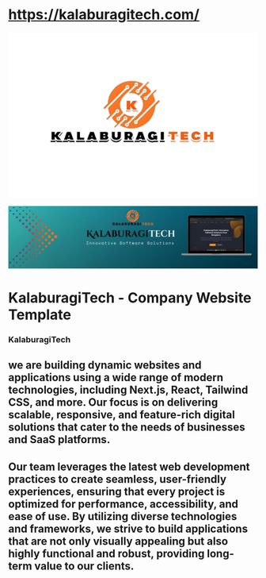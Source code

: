# https://kalaburagitech.com/

![WhatsApp Image](https://raw.githubusercontent.com/kalaburagitech/KalaburagiTech/main/WhatsApp_Image_2025-01-01_at_12.38.56_PM-removebg-preview.png)


![Another Image](https://raw.githubusercontent.com/kalaburagitech/KalaburagiTech/main/1735726312383.jpg)



# KalaburagiTech - Company Website Template

### KalaburagiTech

we are building dynamic websites and applications using a wide range of modern technologies, including Next.js, React, Tailwind CSS, and more. Our focus is on delivering scalable, responsive, and feature-rich 
digital solutions that cater to the needs of businesses and SaaS platforms.
---
Our team leverages the latest web development practices to create seamless, user-friendly experiences, ensuring that every project is optimized for performance, accessibility, and ease of use.
By utilizing diverse technologies and frameworks, we strive to build applications that are not only visually appealing but also highly functional and robust, providing long-term value to our clients.
---

<!--
**kalaburagitech/KalaburagiTech** is a ✨ _special_ ✨ repository because its `README.md` (this file) appears on your GitHub profile.

Here are some ideas to get you started:

- 🔭 I’m currently working on ...
- 🌱 I’m currently learning ...
- 👯 I’m looking to collaborate on ...
- 🤔 I’m looking for help with ...
- 💬 Ask me about ...
- 📫 How to reach me: ...
- 😄 Pronouns: ...
- ⚡ Fun fact: ...
-->
